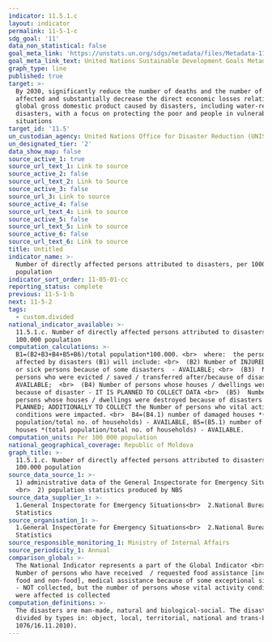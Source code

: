 ```yaml
---
indicator: 11.5.1.c
layout: indicator
permalink: 11-5-1-c
sdg_goal: '11'
data_non_statistical: false
goal_meta_link: 'https://unstats.un.org/sdgs/metadata/files/Metadata-11-05-01.pdf'
goal_meta_link_text: United Nations Sustainable Development Goals Metadata (PDF 224 KB)
graph_type: line
published: true
target: >-
  By 2030, significantly reduce the number of deaths and the number of people
  affected and substantially decrease the direct economic losses relative to
  global gross domestic product caused by disasters, including water-related
  disasters, with a focus on protecting the poor and people in vulnerable
  situations
target_id: '11.5'
un_custodian_agency: United Nations Office for Disaster Reduction (UNISDR)
un_designated_tier: '2'
data_show_map: false
source_active_1: true
source_url_text_1: Link to source
source_active_2: false
source_url_text_2: Link to Source
source_active_3: false
source_url_3: Link to source
source_active_4: false
source_url_text_4: Link to source
source_active_5: false
source_url_text_5: Link to source
source_active_6: false
source_url_text_6: Link to source
title: Untitled
indicator_name: >-
  Number of directly affected persons attributed to disasters, per 100000
  population
indicator_sort_order: 11-05-01-cc
reporting_status: complete
previous: 11-5-1-b
next: 11-5-2
tags:
  - custom.divided
national_indicator_available: >-
  11.5.1.c. Number of directly affected persons attributed to disasters, per
  100.000 population
computation_calculations: >-
  B1=(B2+B3+B4+B5+B6)/total population*100.000. <br>  where:  the persons
  affected by disasters (B1) will include: <br>  (B2) Number of INJURED persons
  or sick persons because of some disasters  - AVAILABLE; <br>  (B3)  Number of
  persons who were evicted / saved / transferred after/because of disaster -
  AVAILABLE;  <br>  (B4) Number of persons whose houses / dwellings were damaged
  because of disaster - IT IS PLANNED TO COLLECT DATA <br>  (B5)  Number of
  persons whose houses / dwellings were destroyed because of disasters - IT IS
  PLANNED; ADDITIONALLY TO COLLECT the Number of persons who vital activity
  conditions were impacted. <br>  B4=(B4.1) number of damaged houses *(total
  population/total no. of households) - AVAILABLE, B5=(B5.1) number of destroyed
  houses *(total population/total no. of households) - AVAILABLE.
computation_units: Per 100 000 population
national_geographical_coverage: Republic of Moldova
graph_title: >-
  11.5.1.c. Number of directly affected persons attributed to disasters, per
  100.000 population
source_data_source_1: >-
  1) administrative data of the General Inspectorate for Emergency Situations
  <br>  2) population statistics produced by NBS
source_data_supplier_1: >-
  1.General Inspectorate for Emergency Situations<br>  2.National Bureau of
  Statistics
source_organisation_1: >-
  1.General Inspectorate for Emergency Situations<br>  2.National Bureau of
  Statistics
source_responsible_monitoring_1: Ministry of Internal Affairs
source_periodicity_1: Annual
comparison_global: >-
  The National Indicator represents a part of the Global Indicator <br>  (B6)
  Number of persons who have received  / requested food assistance [including
  food and non-food], medical assistance because of some exceptional situations
  - NOT collected, but the number of persons whose vital activity conditions 
  were affected is collected
computation_definitions: >-
  The disasters are man-made, natural and biological-social. The disaster are
  divided by types in: object, local, territorial, national and trans-border (GD
  1076/16.11.2010).
---
```

